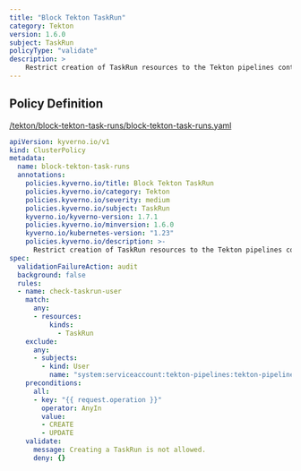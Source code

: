 ```yaml
---
title: "Block Tekton TaskRun"
category: Tekton
version: 1.6.0
subject: TaskRun
policyType: "validate"
description: >
    Restrict creation of TaskRun resources to the Tekton pipelines controller.
---
```


## Policy Definition
<a href="https://github.com/kyverno/policies/raw/main//tekton/block-tekton-task-runs/block-tekton-task-runs.yaml" target="-blank">/tekton/block-tekton-task-runs/block-tekton-task-runs.yaml</a>

```yaml
apiVersion: kyverno.io/v1
kind: ClusterPolicy
metadata:
  name: block-tekton-task-runs
  annotations:
    policies.kyverno.io/title: Block Tekton TaskRun
    policies.kyverno.io/category: Tekton
    policies.kyverno.io/severity: medium
    policies.kyverno.io/subject: TaskRun
    kyverno.io/kyverno-version: 1.7.1
    policies.kyverno.io/minversion: 1.6.0
    kyverno.io/kubernetes-version: "1.23"
    policies.kyverno.io/description: >-
      Restrict creation of TaskRun resources to the Tekton pipelines controller.
spec:
  validationFailureAction: audit
  background: false
  rules:
  - name: check-taskrun-user
    match:
      any:
      - resources:
          kinds:
            - TaskRun
    exclude:
      any:
      - subjects:
        - kind: User 
          name: "system:serviceaccount:tekton-pipelines:tekton-pipelines-controller"
    preconditions:
      all:
      - key: "{{ request.operation }}"
        operator: AnyIn
        value:
        - CREATE
        - UPDATE
    validate:
      message: Creating a TaskRun is not allowed.
      deny: {}
```
